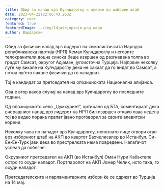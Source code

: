 ```yaml
---
title: Обид за напад врз Кулчдароглу и пукање во изборен штаб
date: 2023-04-22T22:06:43.263Z
category: свет
featured: true
featuredImage: ../img/ldjaskjopanje.png.webp
author: Вардарски
---
```


Обид за физички напад врз лидерот на кемалистичката Народна републиканска партија (НРП) Кемал Кулчдароглу и неговите телохранители доцна синоќа беше извршен од разгневена толпа во градот Самсат, округот Адјаман, југоисточна Турција. Најпрвин неколку луѓе му викале на Кулчдароглу дека не сакаат да го видат во Самсат, а потоа луѓето сакале физички да го нападнат.

Тој е кандидат за претседател на опозициската Национална алијанса.

Ова е втор ваков случај на напад врз Кулчдароглу во последните години.

Од опозициското село „Џумхуриет“, цитирано од БТА, коментираат дека вчерашниот напад врз лидерот на НРП бил извршен откако оваа недела тој во видео порака првпат јавно проговорил за своите алевитски корени.

Неколку часа по нападот врз Кулчдароглу, непознато лице отвори оган врз изборниот штаб на АКП во квартот Бахчелиевлер во Истанбул. Си-Ен-Ен-Турк јави дека во престрелката нема повредени. Напаѓачот успеал да побегне.

Окружниот претседател на АКП (во Истанбул) Оман Нури Кабактепе остро го осуди нападот. Портпаролот на АКП Јомер Челик, исто така, го осуди нападот.

Претседателските и парламентарните избори ќе се одржат во Турција на 14 мај.
